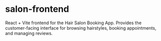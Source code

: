 # salon-frontend
React + Vite frontend for the Hair Salon Booking App. Provides the customer-facing interface for browsing hairstyles, booking appointments, and managing reviews.
